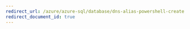 ```yaml
---
redirect_url: /azure/azure-sql/database/dns-alias-powershell-create
redirect_document_id: true
---
```

